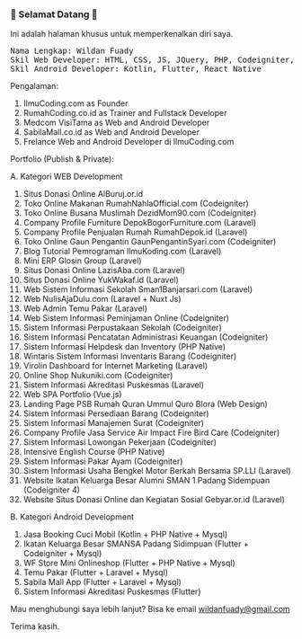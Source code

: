 ### :wave: Selamat Datang :wave:

Ini adalah halaman khusus untuk memperkenalkan diri saya.

<pre>Nama Lengkap: Wildan Fuady
Skil Web Developer: HTML, CSS, JS, JQuery, PHP, Codeigniter, Laravel, YII, Go, Django, Vue.js, Next.js, Node.js
Skil Android Developer: Kotlin, Flutter, React Native</pre>

Pengalaman:

1. IlmuCoding.com as Founder
2. RumahCoding.co.id as Trainer and Fullstack Developer
3. Medcom VisiTama as Web and Android Developer
4. SabilaMall.co.id as Web and Android Developer
5. Frelance Web and Android Developer di IlmuCoding.com

Portfolio (Publish & Private):

A. Kategori WEB Development

1. Situs Donasi Online AlBuruj.or.id
2. Toko Online Makanan RumahNahlaOfficial.com (Codeigniter)
3. Toko Online Busana Muslimah DezidMom90.com (Codeigniter)
4. Company Profile Furniture DepokBogorFurniture.com (Laravel)
5. Company Profile Penjualan Rumah RumahDepok.id (Laravel)
6. Toko Online Gaun Pengantin GaunPengantinSyari.com (Codeigniter)
7. Blog Tutorial Pemrograman IlmuKoding.com (Laravel)
8. Mini ERP Glosin Group (Laravel)
9. Situs Donasi Online LazisAba.com (Laravel)
10. Situs Donasi Online YukWakaf.id (Laravel)
11. Web Sistem Informasi Sekolah Sman1Banjarsari.com (Laravel)
12. Web NulisAjaDulu.com (Laravel + Nuxt Js)
13. Web Admin Temu Pakar (Laravel)
14. Web Sistem Informasi Peminjaman Online (Codeigniter)
15. Sistem Informasi Perpustakaan Sekolah (Codeigniter)
16. Sistem Informasi Pencatatan Administrasi Keuangan (Codeigniter)
17. Sistem Informasi Helpdesk dan Inventory (PHP Native)
18. Wintaris Sistem Informasi Inventaris Barang (Codeigniter)
19. Virolin Dashboard for Internet Marketing (Laravel)
20. Online Shop Nukuniki.com (Codeigniter)
21. Sistem Informasi Akreditasi Puskesmas (Laravel)
22. Web SPA Portfolio (Vue.js)
23. Landing Page PSB Rumah Quran Ummul Quro Blora (Web Design)
24. Sistem Informasi Persediaan Barang (Codeigniter)
25. Sistem Informasi Manajemen Surat (Codeigniter)
26. Company Profile Jasa Service Air Impact Fire Bird Care (Codeigniter)
27. Sistem Informasi Lowongan Pekerjaan (Codeigniter)
28. Intensive English Course (PHP Native)
29. Sistem Informasi Pakar Ayam (Codeigniter)
30. Sistem Informasi Usaha Bengkel Motor Berkah Bersama SP.LLI (Laravel)
31. Website Ikatan Keluarga Besar Alumni SMAN 1 Padang Sidempuan (Codeigniter 4)
32. Website Situs Donasi Online dan Kegiatan Sosial Gebyar.or.id (Laravel)

B. Kategori Android Development

1. Jasa Booking Cuci Mobil (Kotlin + PHP Native + Mysql)
2. Ikatan Keluarga Besar SMANSA Padang Sidimpuan (Flutter + Codeigniter + Mysql)
3. WF Store Mini Onlineshop (Flutter + PHP Native + Mysql)
4. Temu Pakar (Flutter + Laravel + Mysql)
5. Sabila Mall App (Flutter + Laravel + Mysql)
6. Sistem Informasi Akreditasi Puskesmas (Flutter)

Mau menghubungi saya lebih lanjut? Bisa ke email wildanfuady@gmail.com

Terima kasih.

<!--
- 🔭 I’m currently working on ...
- 🌱 I’m currently learning ...
- 👯 I’m looking to collaborate on ...
- 🤔 I’m looking for help with ...
- 💬 Ask me about ...
- 📫 How to reach me: ...
- 😄 Pronouns: ...
- ⚡ Fun fact: ...
-->
